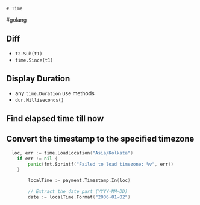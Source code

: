     # Time

#golang

## Diff

- `t2.Sub(t1)`
- `time.Since(t1)`

## Display Duration

- any `time.Duration` use methods
- `dur.Milliseconds()`

## Find elapsed time till now

## Convert the timestamp to the specified timezone

```go
  loc, err := time.LoadLocation("Asia/Kolkata")
	if err != nil {
		panic(fmt.Sprintf("Failed to load timezone: %v", err))
	}

		localTime := payment.Timestamp.In(loc)

		// Extract the date part (YYYY-MM-DD)
		date := localTime.Format("2006-01-02")
```
